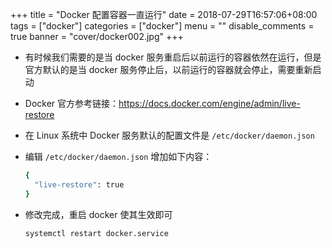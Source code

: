 +++
title = "Docker 配置容器一直运行"
date = 2018-07-29T16:57:06+08:00
tags = ["docker"]
categories = ["docker"]
menu = ""
disable_comments = true
banner = "cover/docker002.jpg"
+++

- 有时候我们需要的是当 docker 服务重启后以前运行的容器依然在运行，但是官方默认的是当 docker 服务停止后，以前运行的容器就会停止，需要重新启动
- Docker 官方参考链接：<https://docs.docker.com/engine/admin/live-restore>

- 在 Linux 系统中 Docker 服务默认的配置文件是 `/etc/docker/daemon.json`
- 编辑 `/etc/docker/daemon.json` 增加如下内容：

  ```bash
  {
    "live-restore": true
  }
  ```

- 修改完成，重启 docker 使其生效即可

  ```bash
  systemctl restart docker.service
  ```


